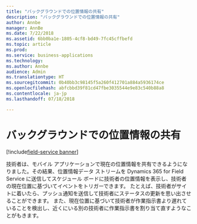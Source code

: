 ```yaml
---
title: "バックグラウンドでの位置情報の共有"
description: "バックグラウンドでの位置情報の共有"
author: Annbe
manager: AnnBe
ms.date: 7/22/2018
ms.assetid: 6bb0ba1e-1805-4cf8-bd49-7fc45cffbefd
ms.topic: article
ms.prod: 
ms.service: business-applications
ms.technology: 
ms.author: Annbe
audience: Admin
ms.translationtype: HT
ms.sourcegitcommit: 0b40bb3c98145f5a260f412701a884a5936174ce
ms.openlocfilehash: abfcbbd39f81cd47fbe3035544e9e83c540b88a8
ms.contentlocale: ja-jp
ms.lasthandoff: 07/18/2018

---
```


#  <a name="background-location-sharing"></a>バックグラウンドでの位置情報の共有

[!include[field-service banner](../../../includes/field-service.md)]



技術者は、モバイル アプリケーションで現在の位置情報を共有できるようになりました。その結果、位置情報データ ストリームを Dynamics 365 for Field Service に送信してスケジュール ボードに技術者の位置情報を表示し、技術者の現在位置に基づいてイベントをトリガーできます。 たとえば、技術者がサイトに着いたら、プッシュ通知を送信して技術者にステータスの更新を思い出させることができます。 また、現在位置に基づいて技術者が作業指示書より遅れていることを検出し、近くにいる別の技術者に作業指示書を割り当て直すようなことがもきます。

